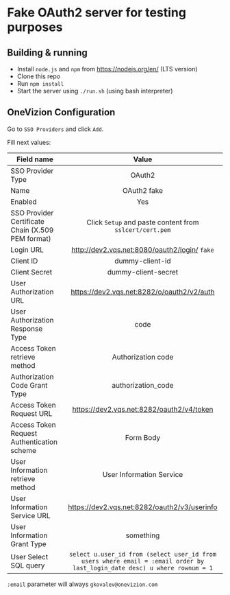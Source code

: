 # Fake OAuth2 server for testing purposes

## Building & running
- Install `node.js` and `npm` from https://nodejs.org/en/ (LTS version)
- Clone this repo
- Run `npm install`
- Start the server using `./run.sh` (using bash interpreter)

## OneVizion Configuration

Go to `SSO Providers` and click `Add`.

Fill next values:

| Field name | Value |
| --- | :---: |
| SSO Provider Type | OAuth2 |
| Name | OAuth2 fake |
| Enabled | Yes |
| SSO Provider Certificate Chain (X.509 PEM format) | Click `Setup` and paste content from `sslcert/cert.pem` |
| Login URL | http://dev2.vqs.net:8080/oauth2/login/ `fake` |
| Client ID | dummy-client-id |
| Client Secret | dummy-client-secret |
| User Authorization URL | https://dev2.vqs.net:8282/o/oauth2/v2/auth |
| User Authorization Response Type | code |
| Access Token retrieve method | Authorization code |
| Authorization Code Grant Type | authorization_code |
| Access Token Request URL | https://dev2.vqs.net:8282/oauth2/v4/token |
| Access Token Request Authentication scheme | Form Body |
| User Information retrieve method | User Information Service |
| User Information Service URL | https://dev2.vqs.net:8282/oauth2/v3/userinfo |
| User Information Grant Type | something |
| User Select SQL query | `select u.user_id from (select user_id from users where email = :email order by last_login_date desc) u where rownum = 1` |

`:email` parameter will always `gkovalev@onevizion.com`